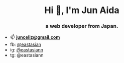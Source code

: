 <h1 align="center">Hi 👋, I'm Jun Aida</h1>
<h3 align="center">a web developer from Japan.</h3>

- 📫 **junceliz@gmail.com**
- fb: [@eastasian](https://www.facebook.com/eastasian/)
- ig: [@eastasiann](https://www.instagram.com/eastasiann/)
- tg: @eastasiann
